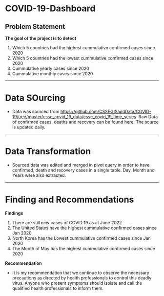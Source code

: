 # COVID-19-Dashboard
 **Problem Statement**
 -
 **The goal of the project is to detect**
1. Which 5 countries had the highest cummulative confirmed cases since 2020 
2. Which 5 countries had the lowest cummulative confirmed cases since 2020
3. Cummulative yearly cases since 2020
4. Cummulative monthly cases since 2020  


----
# Data SOurcing
- Data was sourced from https://github.com/CSSEGISandData/COVID-19/tree/master/csse_covid_19_data/csse_covid_19_time_series. Raw Data of confirmed cases, deaths and recovery can be found here. The source is updated daily.



----
# Data Transformation
- Sourced data was edited and merged in pivot query in order to have confirmed, death and recovery cases in a single table. Day, Month and Years were also extracted.



----
# Finding and Recommendations
**Findings**
1. There are still new cases of COVID 19 as at June 2022
2. The United States have the highest cummulative confirmed cases since Jan 2020
3. North Korea has the Lowest cummulative confirmed cases since Jan 2020
4. The Month of May has the highest cummulative confirmed cases since 2020

**Recommendation**
- It is my recommendation that we continue to observe the necessary precautions as directed by health professionals to control this deadly virus. Anyone who present symptoms should isolate and call the qualified health professionals to inform them.
